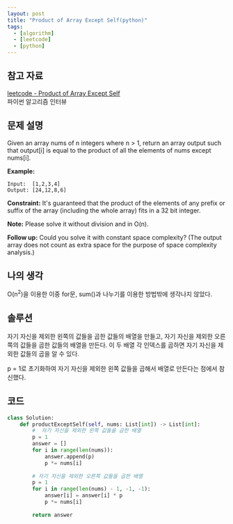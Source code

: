 ```yaml
---
layout: post
title: "Product of Array Except Self(python)"
tags:
  - [algorithm]
  - [leetcode]
  - [python]
---
```


## 참고 자료
[leetcode - Product of Array Except Self](https://leetcode.com/problems/product-of-array-except-self/)  
파이썬 알고리즘 인터뷰

## 문제 설명

Given an array nums of n integers where n > 1,  return an array output such that output[i] is equal to the product of all the elements of nums except nums[i].

**Example:**

```
Input:  [1,2,3,4]
Output: [24,12,8,6]
```

**Constraint:**
 It's guaranteed that the product of the elements of any prefix or suffix of the array (including the whole array) fits in a 32 bit integer.


**Note:**
Please solve it without division and in O(n).

**Follow up:**
Could you solve it with constant space complexity? (The output array does not count as extra space for the purpose of space complexity analysis.)

## 나의 생각 
O(n<sup>2</sup>)을 이용한 이중 for문, sum()과 나누기를 이용한 방법밖에 생각나지 않았다.  

## 솔루션

자기 자신을 제외한 왼쪽의 값들을 곱한 값들의 배열을 만들고,
자기 자신을 제외한 오른쪽의 값들을 곱한 값들의 배열을 만든다.
이 두 배열 각 인덱스를 곱하면 자기 자신을 제외한 값들의 곱을 알 수 있다.

p = 1로 초기화하여 자기 자신을 제외한 왼쪽 값들을 곱해서 배열로 만든다는 점에서 참신했다.  

## 코드

```python
class Solution:
    def productExceptSelf(self, nums: List[int]) -> List[int]:
        #  자기 자신을 제외한 왼쪽 값들을 곱한 배열
        p = 1
        answer = []
        for i in range(len(nums)):
            answer.append(p)
            p *= nums[i]
        
        # 자기 자신을 제외한 오른쪽 값들을 곱한 배열
        p = 1
        for i in range(len(nums) - 1, -1, -1):
            answer[i] = answer[i] * p
            p *= nums[i]
        
        return answer
```